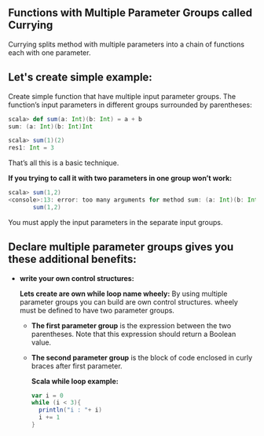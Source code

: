 ## Functions with Multiple Parameter Groups called Currying
Currying splits method with multiple parameters into a chain of functions each with one parameter.

## Let's create simple example:

Create simple function that have multiple input parameter groups.  The function’s input parameters in different groups surrounded by parentheses:
```scala
scala> def sum(a: Int)(b: Int) = a + b
sum: (a: Int)(b: Int)Int

scala> sum(1)(2)
res1: Int = 3
```
That’s all this is a basic technique.

**If you trying to call it with two parameters in one group won’t work:**
```scala
scala> sum(1,2)
<console>:13: error: too many arguments for method sum: (a: Int)(b: Int)Int
       sum(1,2)
```
You must apply the input parameters in the separate input groups.

## Declare multiple parameter groups gives you these additional benefits:

 - **write your own control structures:**

	**Lets create are own while loop name wheely:**  By using multiple parameter groups you can build are own control structures. wheely must be defined to have two parameter groups.
	

	 - **The first parameter group** is the expression between the two parentheses. Note that this expression should return a Boolean value.
	 - **The second parameter group** is the block of code enclosed in curly braces after first parameter.

		**Scala while loop example:**
		```scala
		var i = 0
	    while (i < 3){
	      println("i : "+ i)
	      i += 1
	    }
		```
		

<!--stackedit_data:
eyJoaXN0b3J5IjpbMTAyNTcxMDI3Myw2NzkzMzIzNjUsLTQwMz
k3NzQ2MSwtMTczMjIzODc5OCwtNDcxNjgyODkxLDIwMzY2ODY2
MTIsNDY4OTkwMjk2LDEyNzQ5NjU4NTIsODE3ODYxODEzLDUyMT
I3NDI5MywtMzA3MjkyNDcsMTIxNTEzMjUzMiwtMTM0MzE4NjA0
NywxODY2MzczMDEzLC0xMTkyNzc0NzU1LDk3NjE0NzQ3MywtOD
kzNzY4ODQsLTEwNzk0MzQxMzcsLTU2NTExMzYzNywtMTU2OTkw
NDE0Ml19
-->